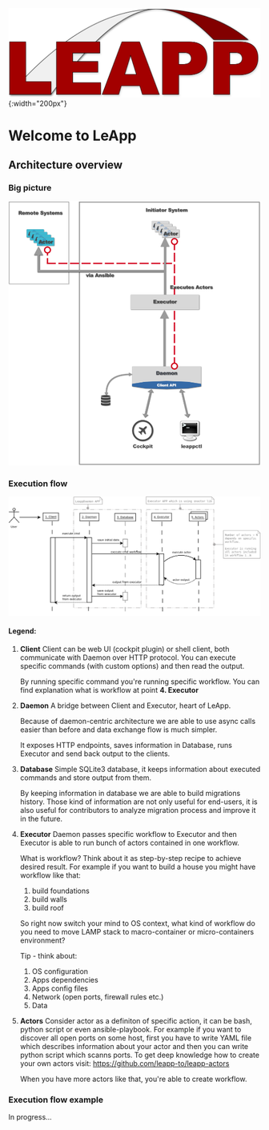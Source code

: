 ![LeApp Logo](img/leapp-logo.png){:width="200px"}

# Welcome to LeApp                                                         
                                                                                                                            
## Architecture overview                                                                                                
                                                                                                                            
### Big picture                                                                                                                                                                                                                                    
![Big picture](img/arch-big-picture.png)
                                                                                                                            
### Execution flow
![LeApp Logo](img/leapp-sequence-diagram.png)
                                                                                                                                                                                                                                                      
#### Legend: 
1. **Client**
   Client can be web UI (cockpit plugin) or shell client, both communicate with Daemon over HTTP protocol. 
You can execute specific commands (with custom options) and then read the output.

   By running specific command you're running specific workflow.
You can find explanation what is workflow at point **4. Executor**

2. **Daemon**
   A bridge between Client and Executor, heart of LeApp.

   Because of daemon-centric architecture we are able to use async calls easier than before and data exchange flow is much simpler.
	
   It exposes HTTP endpoints, saves information in Database, runs Executor and send back output to the clients.

3. **Database**
   Simple SQLite3 database, it keeps information about executed commands and store output from them.

   By keeping information in database we are able to build migrations history.
Those kind of information are not only useful for end-users, it is also useful for contributors to analyze migration process and improve it in the future.

4. **Executor**
   Daemon passes specific workflow to Executor and then Executor is able to run bunch of actors contained in one workflow.

   What is workflow? Think about it as step-by-step recipe to achieve desired result.
For example if you want to build a house you might have workflow like that: 
	1. build foundations
	2. build walls 
	3. build roof

   So right now switch your mind to OS context, what kind of workflow do you need to move LAMP stack to macro-container or micro-containers environment?
	
   Tip - think about:
	1. OS configuration
	2. Apps dependencies
	2. Apps config files
	3. Network (open ports, firewall rules etc.)
	4. Data

5. **Actors**
   Consider actor as a definiton of specific action, it can be bash, python script or even ansible-playbook.
For example if you want to discover all open ports on some host, first you have to write YAML file which describes information about your actor and then you can write python script which scanns ports.
To get deep knowledge how to create your own actors visit: https://github.com/leapp-to/leapp-actors

   When you have more actors like that, you're able to create workflow.

### Execution flow example
In progress...

